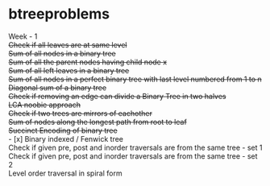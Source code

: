 # btreeproblems <br />
Week - 1 <br />
 ~~Check if all leaves are at same level~~ <br />
 ~~Sum of all nodes in a binary tree~~ <br />
 ~~Sum of all the parent nodes having child node x~~ <br/>
  ~~Sum of all left leaves in a binary tree~~ <br />
  ~~Sum of all nodes in a perfect binary tree with last level numbered from 1 to n~~ <br />
    ~~Diagonal sum of a binary tree~~ <br />
    ~~Check if removing an edge can divide a Binary Tree in two halves~~ <br />
    ~~LCA noobie approach~~ <br/>
    ~~Check if two trees are mirrors of eachother~~ <br />
    ~~Sum of nodes along the longest path from root to leaf~~ <br />
    ~~Succinct Encoding of binary tree~~ <br />
    - [x]  Binary indexed / Fenwick tree <br />
  Check if given pre, post and inorder traversals are from the same tree - set 1 <br />
  Check if given pre, post and inorder traversals are from the same tree - set 2 <br />
Level order traversal in spiral form <br />
